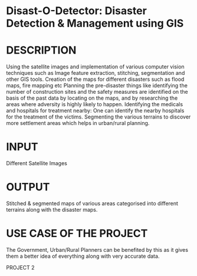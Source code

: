 # Disast-O-Detector: Disaster Detection & Management using GIS
# DESCRIPTION
Using the satellite images and implementation of various computer vision techniques such as Image feature extraction, stitching, segmentation and other GIS tools.
Creation of the maps for different disasters such as flood maps, fire mapping etc
Planning the pre-disaster things like identifying the number of construction sites and the safety measures are identified on the basis of the past data by locating on the maps, and by researching the areas where adversity is highly likely to happen.
Identifying the medicals and hospitals for treatment nearby: One can identify the nearby hospitals for the treatment of the victims.
Segmenting the various terrains to discover more settlement areas which helps in urban/rural planning.
# INPUT
Different Satellite Images

# OUTPUT 
Stitched & segmented maps of various areas categorised into different terrains along with the disaster maps.

# USE CASE OF THE PROJECT
The Government, Urban/Rural Planners can be benefited by this as it gives them a better idea of everything along with very accurate data.


PROJECT 2

